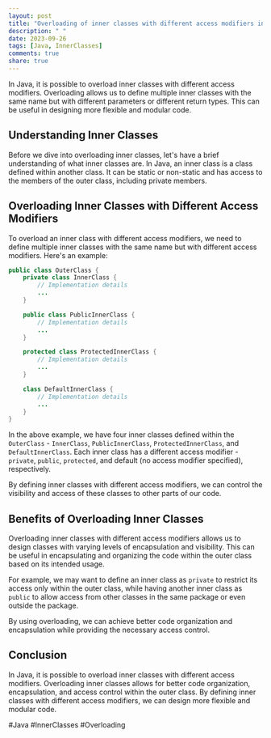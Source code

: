```yaml
---
layout: post
title: "Overloading of inner classes with different access modifiers in Java"
description: " "
date: 2023-09-26
tags: [Java, InnerClasses]
comments: true
share: true
---
```


In Java, it is possible to overload inner classes with different access modifiers. Overloading allows us to define multiple inner classes with the same name but with different parameters or different return types. This can be useful in designing more flexible and modular code.

## Understanding Inner Classes

Before we dive into overloading inner classes, let's have a brief understanding of what inner classes are. In Java, an inner class is a class defined within another class. It can be static or non-static and has access to the members of the outer class, including private members.

## Overloading Inner Classes with Different Access Modifiers

To overload an inner class with different access modifiers, we need to define multiple inner classes with the same name but with different access modifiers. Here's an example:

```java
public class OuterClass {
    private class InnerClass {
        // Implementation details
        ...
    }

    public class PublicInnerClass {
        // Implementation details
        ...
    }

    protected class ProtectedInnerClass {
        // Implementation details
        ...
    }

    class DefaultInnerClass {
        // Implementation details
        ...
    }
}
```

In the above example, we have four inner classes defined within the `OuterClass` - `InnerClass`, `PublicInnerClass`, `ProtectedInnerClass`, and `DefaultInnerClass`. Each inner class has a different access modifier - `private`, `public`, `protected`, and default (no access modifier specified), respectively.

By defining inner classes with different access modifiers, we can control the visibility and access of these classes to other parts of our code.

## Benefits of Overloading Inner Classes

Overloading inner classes with different access modifiers allows us to design classes with varying levels of encapsulation and visibility. This can be useful in encapsulating and organizing the code within the outer class based on its intended usage.

For example, we may want to define an inner class as `private` to restrict its access only within the outer class, while having another inner class as `public` to allow access from other classes in the same package or even outside the package.

By using overloading, we can achieve better code organization and encapsulation while providing the necessary access control.

## Conclusion

In Java, it is possible to overload inner classes with different access modifiers. Overloading inner classes allows for better code organization, encapsulation, and access control within the outer class. By defining inner classes with different access modifiers, we can design more flexible and modular code.

#Java #InnerClasses #Overloading